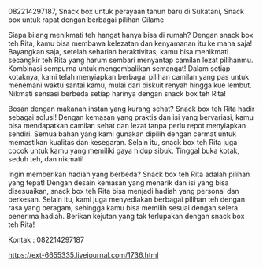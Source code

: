 082214297187, Snack box untuk perayaan tahun baru di Sukatani, Snack box untuk rapat dengan berbagai pilihan Cilame

Siapa bilang menikmati teh hangat hanya bisa di rumah? Dengan snack box teh Rita, kamu bisa membawa kelezatan dan kenyamanan itu ke mana saja! Bayangkan saja, setelah seharian beraktivitas, kamu bisa menikmati secangkir teh Rita yang harum sembari menyantap camilan lezat pilihanmu. Kombinasi sempurna untuk mengembalikan semangat! Dalam setiap kotaknya, kami telah menyiapkan berbagai pilihan camilan yang pas untuk menemani waktu santai kamu, mulai dari biskuit renyah hingga kue lembut. Nikmati sensasi berbeda setiap harinya dengan snack box teh Rita!

Bosan dengan makanan instan yang kurang sehat? Snack box teh Rita hadir sebagai solusi! Dengan kemasan yang praktis dan isi yang bervariasi, kamu bisa mendapatkan camilan sehat dan lezat tanpa perlu repot menyiapkan sendiri. Semua bahan yang kami gunakan dipilih dengan cermat untuk memastikan kualitas dan kesegaran. Selain itu, snack box teh Rita juga cocok untuk kamu yang memiliki gaya hidup sibuk. Tinggal buka kotak, seduh teh, dan nikmati!

Ingin memberikan hadiah yang berbeda? Snack box teh Rita adalah pilihan yang tepat! Dengan desain kemasan yang menarik dan isi yang bisa disesuaikan, snack box teh Rita bisa menjadi hadiah yang personal dan berkesan. Selain itu, kami juga menyediakan berbagai pilihan teh dengan rasa yang beragam, sehingga kamu bisa memilih sesuai dengan selera penerima hadiah. Berikan kejutan yang tak terlupakan dengan snack box teh Rita!

Kontak : 082214297187

https://ext-6655335.livejournal.com/1736.html
